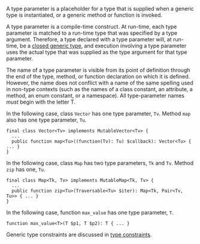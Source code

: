 A type parameter is a placeholder for a type that is supplied when a generic type is instantiated, or a generic method or function is invoked.

A type parameter is a compile-time construct. At run-time, each type parameter is matched to a run-time type that was specified by a
type argument. Therefore, a type declared with a type parameter will, at run-time, be a [closed generic type](open-and-closed-generic-types.md),
and execution involving a type parameter uses the actual type that was supplied as the type
argument for that type parameter.

The name of a type parameter is visible from its point of definition through the end of the type, method, or function declaration on
which it is defined. However, the name does not conflict with a name of the same spelling used in non-type contexts (such as the names
of a class constant, an attribute, a method, an enum constant, or a namespace). All type-parameter names *must* begin with the letter T.

In the following case, class `Vector` has one type parameter, `Tv`. Method `map` also has one type parameter, `Tu`.

```Hack
final class Vector<Tv> implements MutableVector<Tv> {
  ...
  public function map<Tu>((function(Tv): Tu) $callback): Vector<Tu> { ... }
}
```

In the following case, class `Map` has two type parameters, `Tk` and `Tv`. Method `zip` has one, `Tu`.

```Hack
final class Map<Tk, Tv> implements MutableMap<Tk, Tv> {
  ...
  public function zip<Tu>(Traversable<Tu> $iter): Map<Tk, Pair<Tv, Tu>> { ... }
}
```

In the following case, function `max_value` has one type parameter, `T`.

```Hack
function max_value<T>(T $p1, T $p2): T { ... }
```

Generic type constraints are discussed in [type constraints](type-constraints.md).
